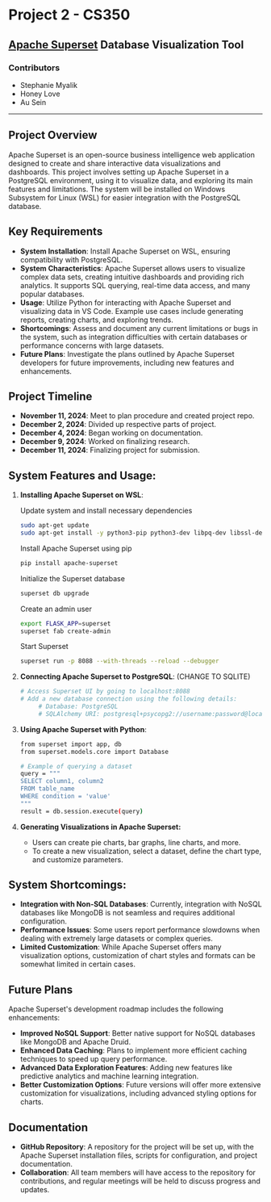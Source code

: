 # Project 2 - CS350

## [Apache Superset](https://projects.apache.org/project.html?superset) Database Visualization Tool

### Contributors
- Stephanie Myalik
- Honey Love
- Au Sein

--- 

## Project Overview
Apache Superset is an open-source business intelligence web application designed to create and share interactive data visualizations and dashboards. This project involves setting up Apache Superset in a PostgreSQL environment, using it to visualize data, and exploring its main features and limitations. The system will be installed on Windows Subsystem for Linux (WSL) for easier integration with the PostgreSQL database.

## Key Requirements
- **System Installation**: Install Apache Superset on WSL, ensuring compatibility with PostgreSQL.
- **System Characteristics**: Apache Superset allows users to visualize complex data sets, creating intuitive dashboards and providing rich analytics. It supports SQL querying, real-time data access, and many popular databases.
- **Usage**: Utilize Python for interacting with Apache Superset and visualizing data in VS Code. Example use cases include generating reports, creating charts, and exploring trends.
- **Shortcomings**: Assess and document any current limitations or bugs in the system, such as integration difficulties with certain databases or performance concerns with large datasets.
- **Future Plans**: Investigate the plans outlined by Apache Superset developers for future improvements, including new features and enhancements.

## Project Timeline
- **November 11, 2024**: Meet to plan procedure and created project repo. 
- **December 2, 2024**: Divided up respective parts of project.
- **December 4, 2024**: Began working on documentation. 
- **December 9, 2024**: Worked on finalizing research. 
- **December 11, 2024**: Finalizing project for submission.

## System Features and Usage:

1. **Installing Apache Superset on WSL**:
     
     Update system and install necessary dependencies
     ``` bash
     sudo apt-get update
     sudo apt-get install -y python3-pip python3-dev libpq-dev libssl-dev
     ```

     Install Apache Superset using pip
     ``` bash
     pip install apache-superset
     ```

     Initialize the Superset database
     ``` bash
     superset db upgrade
     ```

     Create an admin user
     ``` bash
     export FLASK_APP=superset
     superset fab create-admin
     ```

     Start Superset
     ``` bash
     superset run -p 8088 --with-threads --reload --debugger
     ```

2. **Connecting Apache Superset to PostgreSQL**: (CHANGE TO SQLITE)

     ``` bash
     # Access Superset UI by going to localhost:8088
     # Add a new database connection using the following details:
          # Database: PostgreSQL
          # SQLAlchemy URI: postgresql+psycopg2://username:password@localhost:5432/database_name
     ```

3. **Using Apache Superset with Python**:

     ``` bash
     from superset import app, db
     from superset.models.core import Database

     # Example of querying a dataset
     query = """
     SELECT column1, column2
     FROM table_name
     WHERE condition = 'value'
     """
     result = db.session.execute(query)
     ```

4. **Generating Visualizations in Apache Superset:**
   - Users can create pie charts, bar graphs, line charts, and more.
   - To create a new visualization, select a dataset, define the chart type, and customize parameters.

## System Shortcomings:

- **Integration with Non-SQL Databases**: Currently, integration with NoSQL databases like MongoDB is not seamless and requires additional configuration.
- **Performance Issues**: Some users report performance slowdowns when dealing with extremely large datasets or complex queries.
- **Limited Customization**: While Apache Superset offers many visualization options, customization of chart styles and formats can be somewhat limited in certain cases.

## Future Plans

Apache Superset's development roadmap includes the following enhancements:

 - **Improved NoSQL Support**: Better native support for NoSQL databases like MongoDB and Apache Druid.
- **Enhanced Data Caching**: Plans to implement more efficient caching techniques to speed up query performance.
- **Advanced Data Exploration Features**: Adding new features like predictive analytics and machine learning integration.
- **Better Customization Options**: Future versions will offer more extensive customization for visualizations, including advanced styling options for charts.

## Documentation
- **GitHub Repository**: A repository for the project will be set up, with the Apache Superset installation files, scripts for configuration, and project documentation.
- **Collaboration**: All team members will have access to the repository for contributions, and regular meetings will be held to discuss progress and updates.